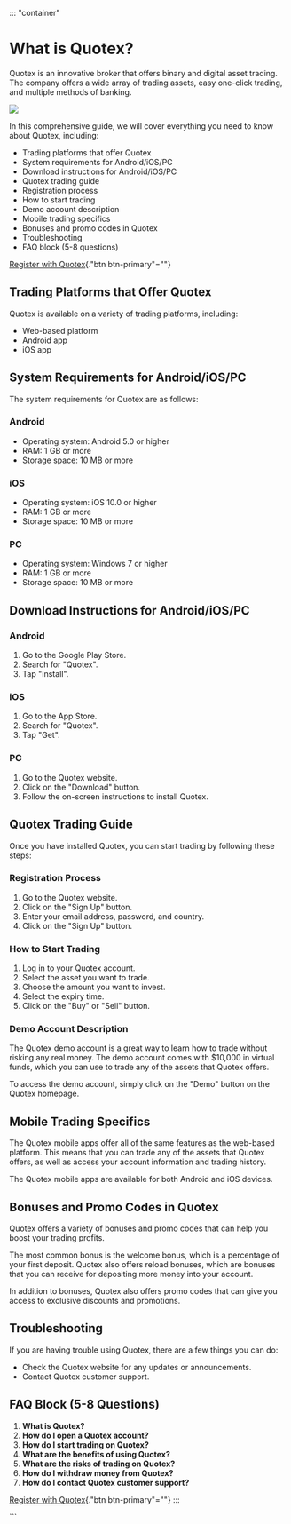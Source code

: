 ::: \"container\"
# What is Quotex?

Quotex is an innovative broker that offers binary and digital asset
trading. The company offers a wide array of trading assets, easy
one-click trading, and multiple methods of banking.

[![](https://static.quotex.io/files/4_en/300_250.jpg)](https://traff.sbs/brokerqxlid)

In this comprehensive guide, we will cover everything you need to know
about Quotex, including:

-   Trading platforms that offer Quotex
-   System requirements for Android/iOS/PC
-   Download instructions for Android/iOS/PC
-   Quotex trading guide
-   Registration process
-   How to start trading
-   Demo account description
-   Mobile trading specifics
-   Bonuses and promo codes in Quotex
-   Troubleshooting
-   FAQ block (5-8 questions)

[Register with Quotex](\%22https://traff.sbs/brokerqxlid\%22){."btn
btn-primary"=""}

## Trading Platforms that Offer Quotex

Quotex is available on a variety of trading platforms, including:

-   Web-based platform
-   Android app
-   iOS app

## System Requirements for Android/iOS/PC

The system requirements for Quotex are as follows:

### Android

-   Operating system: Android 5.0 or higher
-   RAM: 1 GB or more
-   Storage space: 10 MB or more

### iOS

-   Operating system: iOS 10.0 or higher
-   RAM: 1 GB or more
-   Storage space: 10 MB or more

### PC

-   Operating system: Windows 7 or higher
-   RAM: 1 GB or more
-   Storage space: 10 MB or more

## Download Instructions for Android/iOS/PC

### Android

1.  Go to the Google Play Store.
2.  Search for "Quotex".
3.  Tap "Install".

### iOS

1.  Go to the App Store.
2.  Search for "Quotex".
3.  Tap "Get".

### PC

1.  Go to the Quotex website.
2.  Click on the "Download" button.
3.  Follow the on-screen instructions to install Quotex.

## Quotex Trading Guide

Once you have installed Quotex, you can start trading by following these
steps:

### Registration Process

1.  Go to the Quotex website.
2.  Click on the "Sign Up" button.
3.  Enter your email address, password, and country.
4.  Click on the "Sign Up" button.

### How to Start Trading

1.  Log in to your Quotex account.
2.  Select the asset you want to trade.
3.  Choose the amount you want to invest.
4.  Select the expiry time.
5.  Click on the "Buy" or "Sell" button.

### Demo Account Description

The Quotex demo account is a great way to learn how to trade without
risking any real money. The demo account comes with \$10,000 in virtual
funds, which you can use to trade any of the assets that Quotex offers.

To access the demo account, simply click on the "Demo" button on
the Quotex homepage.

## Mobile Trading Specifics

The Quotex mobile apps offer all of the same features as the web-based
platform. This means that you can trade any of the assets that Quotex
offers, as well as access your account information and trading history.

The Quotex mobile apps are available for both Android and iOS devices.

## Bonuses and Promo Codes in Quotex

Quotex offers a variety of bonuses and promo codes that can help you
boost your trading profits.

The most common bonus is the welcome bonus, which is a percentage of
your first deposit. Quotex also offers reload bonuses, which are bonuses
that you can receive for depositing more money into your account.

In addition to bonuses, Quotex also offers promo codes that can give you
access to exclusive discounts and promotions.

## Troubleshooting

If you are having trouble using Quotex, there are a few things you can
do:

-   Check the Quotex website for any updates or announcements.
-   Contact Quotex customer support.

## FAQ Block (5-8 Questions)

1.  **What is Quotex?**
2.  **How do I open a Quotex account?**
3.  **How do I start trading on Quotex?**
4.  **What are the benefits of using Quotex?**
5.  **What are the risks of trading on Quotex?**
6.  **How do I withdraw money from Quotex?**
7.  **How do I contact Quotex customer support?**

[Register with Quotex](\%22https://traff.sbs/brokerqxlid\%22){."btn
btn-primary"=""}
:::

\`\`\`

